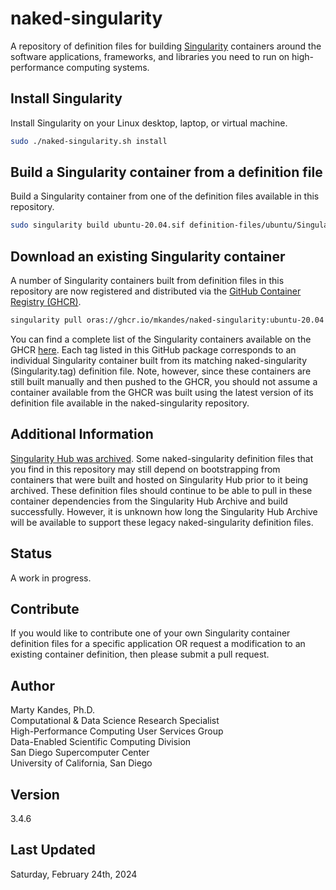 # naked-singularity

A repository of definition files for building 
[Singularity](https://sylabs.io/guides/latest/user-guide) 
containers around the software applications, frameworks, and libraries 
you need to run on high-performance computing systems.

## Install Singularity

Install Singularity on your Linux desktop, laptop, or virtual machine. 

```bash
sudo ./naked-singularity.sh install
```

## Build a Singularity container from a definition file

Build a Singularity container from one of the definition files available 
in this repository.

```bash
sudo singularity build ubuntu-20.04.sif definition-files/ubuntu/Singularity.ubuntu-20.04
```

## Download an existing Singularity container

A number of Singularity containers built from definition files in this 
repository are now registered and distributed via the [GitHub Container Registry (GHCR)](https://docs.github.com/en/packages/working-with-a-github-packages-registry/working-with-the-container-registry). 

```bash
singularity pull oras://ghcr.io/mkandes/naked-singularity:ubuntu-20.04
```

You can find a complete list of the Singularity containers available on
the GHCR [here](https://github.com/users/mkandes/packages/container/naked-singularity/versions). 
Each tag listed in this GitHub package corresponds to an individual 
Singularity container built from its matching naked-singularity 
(Singularity.tag) definition file. Note, however, since these containers 
are still built manually and then pushed to the GHCR, you should not 
assume a container available from the GHCR was built using the latest 
version of its definition file available in the naked-singularity 
repository. 

## Additional Information

[Singularity Hub was archived](https://vsoch.github.io/2021/singularity-hub-archive). 
Some naked-singularity definition files that you find in this repository 
may still depend on bootstrapping from containers that were built and 
hosted on Singularity Hub prior to it being archived. These definition 
files should continue to be able to pull in these container dependencies 
from the Singularity Hub Archive and build successfully. However, it is
unknown how long the Singularity Hub Archive will be available to 
support these legacy naked-singularity definition files. 

## Status

A work in progress.
   
## Contribute

If you would like to contribute one of your own Singularity container
definition files for a specific application OR request a modification to
an existing container definition, then please submit a pull request.

## Author

Marty Kandes, Ph.D.  
Computational & Data Science Research Specialist  
High-Performance Computing User Services Group  
Data-Enabled Scientific Computing Division  
San Diego Supercomputer Center  
University of California, San Diego

## Version

3.4.6

## Last Updated

Saturday, February 24th, 2024
